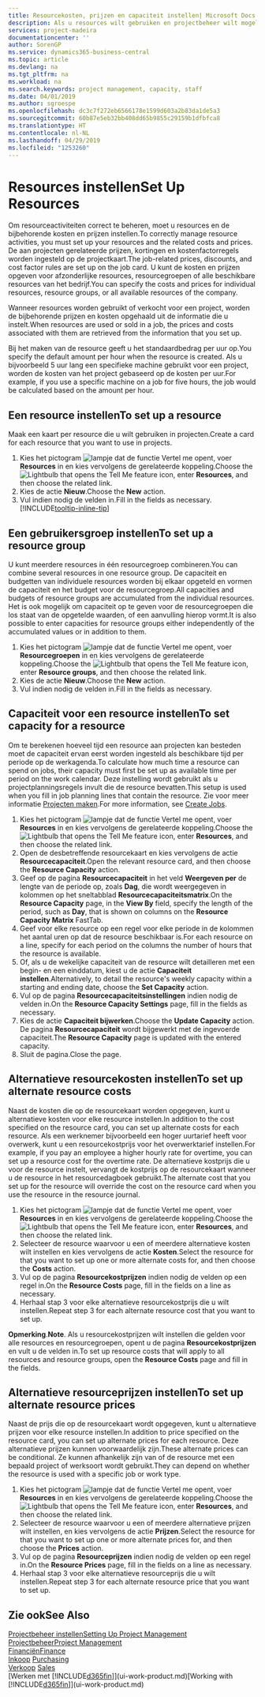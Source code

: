 ```yaml
---
title: Resourcekosten, prijzen en capaciteit instellen| Microsoft Docs
description: Als u resources wilt gebruiken en projectbeheer wilt mogelijk maken, geeft u kosten en prijzen voor afzonderlijke resources of resourcegroepen op en stelt u de resourcecapaciteit in.
services: project-madeira
documentationcenter: ''
author: SorenGP
ms.service: dynamics365-business-central
ms.topic: article
ms.devlang: na
ms.tgt_pltfrm: na
ms.workload: na
ms.search.keywords: project management, capacity, staff
ms.date: 04/01/2019
ms.author: sgroespe
ms.openlocfilehash: dc3c7f272eb6566178e1599d603a2b83da1de5a3
ms.sourcegitcommit: 60b87e5eb32bb408dd65b9855c29159b1dfbfca8
ms.translationtype: HT
ms.contentlocale: nl-NL
ms.lasthandoff: 04/29/2019
ms.locfileid: "1253260"
---
```

# <a name="set-up-resources"></a><span data-ttu-id="2a5e0-103">Resources instellen</span><span class="sxs-lookup"><span data-stu-id="2a5e0-103">Set Up Resources</span></span>
<span data-ttu-id="2a5e0-104">Om resourceactiviteiten correct te beheren, moet u resources en de bijbehorende kosten en prijzen instellen.</span><span class="sxs-lookup"><span data-stu-id="2a5e0-104">To correctly manage resource activities, you must set up your resources and the related costs and prices.</span></span> <span data-ttu-id="2a5e0-105">De aan projecten gerelateerde prijzen, kortingen en kostenfactorregels worden ingesteld op de projectkaart.</span><span class="sxs-lookup"><span data-stu-id="2a5e0-105">The job-related prices, discounts, and cost factor rules are set up on the job card.</span></span> <span data-ttu-id="2a5e0-106">U kunt de kosten en prijzen opgeven voor afzonderlijke resources, resourcegroepen of alle beschikbare resources van het bedrijf.</span><span class="sxs-lookup"><span data-stu-id="2a5e0-106">You can specify the costs and prices for individual resources, resource groups, or all available resources of the company.</span></span>

<span data-ttu-id="2a5e0-107">Wanneer resources worden gebruikt of verkocht voor een project, worden de bijbehorende prijzen en kosten opgehaald uit de informatie die u instelt.</span><span class="sxs-lookup"><span data-stu-id="2a5e0-107">When resources are used or sold in a job, the prices and costs associated with them are retrieved from the information that you set up.</span></span>

<span data-ttu-id="2a5e0-108">Bij het maken van de resource geeft u het standaardbedrag per uur op.</span><span class="sxs-lookup"><span data-stu-id="2a5e0-108">You specify the default amount per hour when the resource is created.</span></span> <span data-ttu-id="2a5e0-109">Als u bijvoorbeeld 5 uur lang een specifieke machine gebruikt voor een project, worden de kosten van het project gebaseerd op de kosten per uur.</span><span class="sxs-lookup"><span data-stu-id="2a5e0-109">For example, if you use a specific machine on a job for five hours, the job would be calculated based on the amount per hour.</span></span>

## <a name="to-set-up-a-resource"></a><span data-ttu-id="2a5e0-110">Een resource instellen</span><span class="sxs-lookup"><span data-stu-id="2a5e0-110">To set up a resource</span></span>
<span data-ttu-id="2a5e0-111">Maak een kaart per resource die u wilt gebruiken in projecten.</span><span class="sxs-lookup"><span data-stu-id="2a5e0-111">Create a card for each resource that you want to use in projects.</span></span>

1. <span data-ttu-id="2a5e0-112">Kies het pictogram ![lampje dat de functie Vertel me opent](media/ui-search/search_small.png "Vertel me wat u wilt doen"), voer **Resources** in en kies vervolgens de gerelateerde koppeling.</span><span class="sxs-lookup"><span data-stu-id="2a5e0-112">Choose the ![Lightbulb that opens the Tell Me feature](media/ui-search/search_small.png "Tell me what you want to do") icon, enter **Resources**, and then choose the related link.</span></span>
2. <span data-ttu-id="2a5e0-113">Kies de actie **Nieuw**.</span><span class="sxs-lookup"><span data-stu-id="2a5e0-113">Choose the **New** action.</span></span>
3. <span data-ttu-id="2a5e0-114">Vul indien nodig de velden in.</span><span class="sxs-lookup"><span data-stu-id="2a5e0-114">Fill in the fields as necessary.</span></span> [!INCLUDE[tooltip-inline-tip](includes/tooltip-inline-tip_md.md)]  

## <a name="to-set-up-a-resource-group"></a><span data-ttu-id="2a5e0-115">Een gebruikersgroep instellen</span><span class="sxs-lookup"><span data-stu-id="2a5e0-115">To set up a resource group</span></span>
<span data-ttu-id="2a5e0-116">U kunt meerdere resources in één resourcegroep combineren.</span><span class="sxs-lookup"><span data-stu-id="2a5e0-116">You can combine several resources in one resource group.</span></span> <span data-ttu-id="2a5e0-117">De capaciteit en budgetten van individuele resources worden bij elkaar opgeteld en vormen de capaciteit en het budget voor de resourcegroep.</span><span class="sxs-lookup"><span data-stu-id="2a5e0-117">All capacities and budgets of resource groups are accumulated from the individual resources.</span></span> <span data-ttu-id="2a5e0-118">Het is ook mogelijk om capaciteit op te geven voor de resourcegroepen die los staat van de opgetelde waarden, of een aanvulling hierop vormt.</span><span class="sxs-lookup"><span data-stu-id="2a5e0-118">It is also possible to enter capacities for resource groups either independently of the accumulated values or in addition to them.</span></span>

1. <span data-ttu-id="2a5e0-119">Kies het pictogram ![lampje dat de functie Vertel me opent](media/ui-search/search_small.png "Vertel me wat u wilt doen"), voer **Resourcegroepen** in en kies vervolgens de gerelateerde koppeling.</span><span class="sxs-lookup"><span data-stu-id="2a5e0-119">Choose the ![Lightbulb that opens the Tell Me feature](media/ui-search/search_small.png "Tell me what you want to do") icon, enter **Resource groups**, and then choose the related link.</span></span>
2. <span data-ttu-id="2a5e0-120">Kies de actie **Nieuw**.</span><span class="sxs-lookup"><span data-stu-id="2a5e0-120">Choose the **New** action.</span></span>
3. <span data-ttu-id="2a5e0-121">Vul indien nodig de velden in.</span><span class="sxs-lookup"><span data-stu-id="2a5e0-121">Fill in the fields as necessary.</span></span>

## <a name="to-set-capacity-for-a-resource"></a><span data-ttu-id="2a5e0-122">Capaciteit voor een resource instellen</span><span class="sxs-lookup"><span data-stu-id="2a5e0-122">To set capacity for a resource</span></span>
<span data-ttu-id="2a5e0-123">Om te berekenen hoeveel tijd een resource aan projecten kan besteden moet de capaciteit ervan eerst worden ingesteld als beschikbare tijd per periode op de werkagenda.</span><span class="sxs-lookup"><span data-stu-id="2a5e0-123">To calculate how much time a resource can spend on jobs, their capacity must first be set up as available time per period on the work calendar.</span></span> <span data-ttu-id="2a5e0-124">Deze instelling wordt gebruikt als u projectplanningsregels invult die de resource bevatten.</span><span class="sxs-lookup"><span data-stu-id="2a5e0-124">This setup is used when you fill in job planning lines that contain the resource.</span></span> <span data-ttu-id="2a5e0-125">Zie voor meer informatie [Projecten maken](projects-how-create-jobs.md).</span><span class="sxs-lookup"><span data-stu-id="2a5e0-125">For more information, see [Create Jobs](projects-how-create-jobs.md).</span></span>

1. <span data-ttu-id="2a5e0-126">Kies het pictogram ![lampje dat de functie Vertel me opent](media/ui-search/search_small.png "Vertel me wat u wilt doen"), voer **Resources** in en kies vervolgens de gerelateerde koppeling.</span><span class="sxs-lookup"><span data-stu-id="2a5e0-126">Choose the ![Lightbulb that opens the Tell Me feature](media/ui-search/search_small.png "Tell me what you want to do") icon, enter **Resources**, and then choose the related link.</span></span>
2. <span data-ttu-id="2a5e0-127">Open de desbetreffende resourcekaart en kies vervolgens de actie **Resourcecapaciteit**.</span><span class="sxs-lookup"><span data-stu-id="2a5e0-127">Open the relevant resource card, and then choose the **Resource Capacity** action.</span></span>
3. <span data-ttu-id="2a5e0-128">Geef op de pagina **Resourcecapaciteit** in het veld **Weergeven per** de lengte van de periode op, zoals **Dag**, die wordt weergegeven in kolommen op het sneltabblad **Resourcecapaciteitsmatrix**.</span><span class="sxs-lookup"><span data-stu-id="2a5e0-128">On the **Resource Capacity** page, in the **View By** field, specify the length of the period, such as **Day**, that is shown on columns on the **Resource Capacity Matrix** FastTab.</span></span>
4. <span data-ttu-id="2a5e0-129">Geef voor elke resource op een regel voor elke periode in de kolommen het aantal uren op dat de resource beschikbaar is.</span><span class="sxs-lookup"><span data-stu-id="2a5e0-129">For each resource on a line, specify for each period on the columns the number of hours that the resource is available.</span></span>
5. <span data-ttu-id="2a5e0-130">Of, als u de wekelijke capaciteit van de resource wilt detailleren met een begin- en een einddatum, kiest u de actie **Capaciteit instellen**.</span><span class="sxs-lookup"><span data-stu-id="2a5e0-130">Alternatively, to detail the resource's weekly capacity within a starting and ending date, choose the **Set Capacity** action.</span></span>
6. <span data-ttu-id="2a5e0-131">Vul op de pagina **Resourcecapaciteitsinstellingen** indien nodig de velden in.</span><span class="sxs-lookup"><span data-stu-id="2a5e0-131">On the **Resource Capacity Settings** page, fill in the fields as necessary.</span></span>
7. <span data-ttu-id="2a5e0-132">Kies de actie **Capaciteit bijwerken**.</span><span class="sxs-lookup"><span data-stu-id="2a5e0-132">Choose the **Update Capacity** action.</span></span> <span data-ttu-id="2a5e0-133">De pagina **Resourcecapaciteit** wordt bijgewerkt met de ingevoerde capaciteit.</span><span class="sxs-lookup"><span data-stu-id="2a5e0-133">The **Resource Capacity** page is updated with the entered capacity.</span></span>
8. <span data-ttu-id="2a5e0-134">Sluit de pagina.</span><span class="sxs-lookup"><span data-stu-id="2a5e0-134">Close the page.</span></span>

## <a name="to-set-up-alternate-resource-costs"></a><span data-ttu-id="2a5e0-135">Alternatieve resourcekosten instellen</span><span class="sxs-lookup"><span data-stu-id="2a5e0-135">To set up alternate resource costs</span></span>
<span data-ttu-id="2a5e0-136">Naast de kosten die op de resourcekaart worden opgegeven, kunt u alternatieve kosten voor elke resource instellen.</span><span class="sxs-lookup"><span data-stu-id="2a5e0-136">In addition to the cost specified on the resource card, you can set up alternate costs for each resource.</span></span> <span data-ttu-id="2a5e0-137">Als een werknemer bijvoorbeeld een hoger uurtarief heeft voor overwerk, kunt u een resourcekostprijs voor het overwerktarief instellen.</span><span class="sxs-lookup"><span data-stu-id="2a5e0-137">For example, if you pay an employee a higher hourly rate for overtime, you can set up a resource cost for the overtime rate.</span></span> <span data-ttu-id="2a5e0-138">De alternatieve kostprijs die u voor de resource instelt, vervangt de kostprijs op de resourcekaart wanneer u de resource in het resourcedagboek gebruikt.</span><span class="sxs-lookup"><span data-stu-id="2a5e0-138">The alternate cost that you set up for the resource will override the cost on the resource card when you use the resource in the resource journal.</span></span>

1. <span data-ttu-id="2a5e0-139">Kies het pictogram ![lampje dat de functie Vertel me opent](media/ui-search/search_small.png "Vertel me wat u wilt doen"), voer **Resources** in en kies vervolgens de gerelateerde koppeling.</span><span class="sxs-lookup"><span data-stu-id="2a5e0-139">Choose the ![Lightbulb that opens the Tell Me feature](media/ui-search/search_small.png "Tell me what you want to do") icon, enter **Resources**, and then choose the related link.</span></span>  
2. <span data-ttu-id="2a5e0-140">Selecteer de resource waarvoor u een of meerdere alternatieve kosten wilt instellen en kies vervolgens de actie **Kosten**.</span><span class="sxs-lookup"><span data-stu-id="2a5e0-140">Select the resource for that you want to set up one or more alternate costs for, and then choose the **Costs** action.</span></span>  
3. <span data-ttu-id="2a5e0-141">Vul op de pagina **Resourcekostprijzen** indien nodig de velden op een regel in.</span><span class="sxs-lookup"><span data-stu-id="2a5e0-141">On the **Resource Costs** page, fill in the fields on a line as necessary.</span></span>  
4. <span data-ttu-id="2a5e0-142">Herhaal stap 3 voor elke alternatieve resourcekostprijs die u wilt instellen.</span><span class="sxs-lookup"><span data-stu-id="2a5e0-142">Repeat step 3 for each alternate resource cost that you want to set up.</span></span>

<span data-ttu-id="2a5e0-143">**Opmerking**.</span><span class="sxs-lookup"><span data-stu-id="2a5e0-143">**Note**.</span></span> <span data-ttu-id="2a5e0-144">Als u resourcekostprijzen wilt instellen die gelden voor alle resources en resourcegroepen, opent u de pagina **Resourcekostprijzen** en vult u de velden in.</span><span class="sxs-lookup"><span data-stu-id="2a5e0-144">To set up resource costs that will apply to all resources and resource groups, open the **Resource Costs** page and fill in the fields.</span></span>

## <a name="to-set-up-alternate-resource-prices"></a><span data-ttu-id="2a5e0-145">Alternatieve resourceprijzen instellen</span><span class="sxs-lookup"><span data-stu-id="2a5e0-145">To set up alternate resource prices</span></span>
<span data-ttu-id="2a5e0-146">Naast de prijs die op de resourcekaart wordt opgegeven, kunt u alternatieve prijzen voor elke resource instellen.</span><span class="sxs-lookup"><span data-stu-id="2a5e0-146">In addition to price specified on the resource card, you can set up alternate prices for each resource.</span></span> <span data-ttu-id="2a5e0-147">Deze alternatieve prijzen kunnen voorwaardelijk zijn.</span><span class="sxs-lookup"><span data-stu-id="2a5e0-147">These alternate prices can be conditional.</span></span> <span data-ttu-id="2a5e0-148">Ze kunnen afhankelijk zijn van of de resource met een bepaald project of werksoort wordt gebruikt.</span><span class="sxs-lookup"><span data-stu-id="2a5e0-148">They can depend on whether the resource is used with a specific job or work type.</span></span>

1. <span data-ttu-id="2a5e0-149">Kies het pictogram ![lampje dat de functie Vertel me opent](media/ui-search/search_small.png "Vertel me wat u wilt doen"), voer **Resources** in en kies vervolgens de gerelateerde koppeling.</span><span class="sxs-lookup"><span data-stu-id="2a5e0-149">Choose the ![Lightbulb that opens the Tell Me feature](media/ui-search/search_small.png "Tell me what you want to do") icon, enter **Resources**, and then choose the related link.</span></span>
2. <span data-ttu-id="2a5e0-150">Selecteer de resource waarvoor u een of meerdere alternatieve prijzen wilt instellen, en kies vervolgens de actie **Prijzen**.</span><span class="sxs-lookup"><span data-stu-id="2a5e0-150">Select the resource for that you want to set up one or more alternate prices for, and then choose the **Prices** action.</span></span>
3. <span data-ttu-id="2a5e0-151">Vul op de pagina **Resourceprijzen** indien nodig de velden op een regel in.</span><span class="sxs-lookup"><span data-stu-id="2a5e0-151">On the **Resource Prices** page, fill in the fields on a line as necessary.</span></span>
4. <span data-ttu-id="2a5e0-152">Herhaal stap 3 voor elke alternatieve resourceprijs die u wilt instellen.</span><span class="sxs-lookup"><span data-stu-id="2a5e0-152">Repeat step 3 for each alternate resource price that you want to set up.</span></span>

## <a name="see-also"></a><span data-ttu-id="2a5e0-153">Zie ook</span><span class="sxs-lookup"><span data-stu-id="2a5e0-153">See Also</span></span>
[<span data-ttu-id="2a5e0-154">Projectbeheer instellen</span><span class="sxs-lookup"><span data-stu-id="2a5e0-154">Setting Up Project Management</span></span>](projects-setup-projects.md)  
[<span data-ttu-id="2a5e0-155">Projectbeheer</span><span class="sxs-lookup"><span data-stu-id="2a5e0-155">Project Management</span></span>](projects-manage-projects.md)  
[<span data-ttu-id="2a5e0-156">Financiën</span><span class="sxs-lookup"><span data-stu-id="2a5e0-156">Finance</span></span>](finance.md)  
<span data-ttu-id="2a5e0-157">[Inkoop](purchasing-manage-purchasing.md)       </span><span class="sxs-lookup"><span data-stu-id="2a5e0-157">[Purchasing](purchasing-manage-purchasing.md)       </span></span>  
<span data-ttu-id="2a5e0-158">[Verkoop](sales-manage-sales.md)    </span><span class="sxs-lookup"><span data-stu-id="2a5e0-158">[Sales](sales-manage-sales.md)    </span></span>  
<span data-ttu-id="2a5e0-159">[Werken met [!INCLUDE[d365fin](includes/d365fin_md.md)]](ui-work-product.md)</span><span class="sxs-lookup"><span data-stu-id="2a5e0-159">[Working with [!INCLUDE[d365fin](includes/d365fin_md.md)]](ui-work-product.md)</span></span>  
